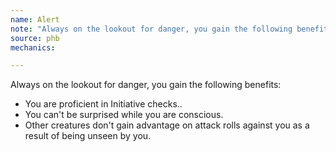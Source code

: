 ```yaml
---
name: Alert
note: "Always on the lookout for danger, you gain the following benefits:"
source: phb
mechanics:

---
```

Always on the lookout for danger, you gain the following benefits:
- You are proficient in Initiative checks..
- You can't be surprised while you are conscious.
- Other creatures don't gain advantage on attack rolls against you as a result of being unseen by you.


